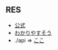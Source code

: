 ## RES

- [公式](http://expressjs.com/en/starter/installing.html)
- [わかりやすそう](https://gist.github.com/mitsuruog/fc48397a8e80f051a145)
- ./api => [ここ](https://qiita.com/ngmr_mo/items/73cc7160d002a4989416)
